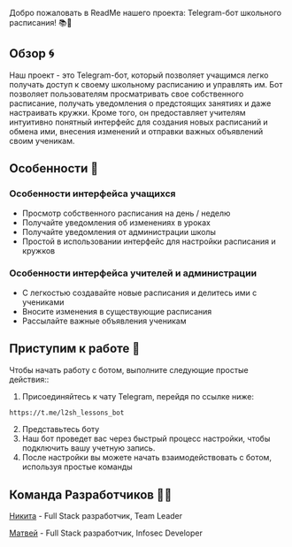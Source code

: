 Добро пожаловать в ReadMe нашего проекта: Telegram-бот школьного расписания! 📚🤖

Обзор 🌀
-----------

Наш проект - это Telegram-бот, который позволяет учащимся легко получать доступ к своему школьному расписанию и управлять им. Бот позволяет пользователям просматривать свое собственного расписание, получать уведомления о предстоящих занятиях и даже настраивать кружки. Кроме того, он предоставляет учителям интуитивно понятный интерфейс для создания новых расписаний и обмена ими, внесения изменений и отправки важных объявлений своим ученикам.

Особенности 🎉
---------

### Особенности интерфейса учащихся

* Просмотр собственного расписания на день / неделю
* Получайте уведомления об изменениях в уроках
* Получайте уведомления от администрации школы
* Простой в использовании интерфейс для настройки расписания и кружков

### Особенности интерфейса учителей и администрации

* С легкостью создавайте новые расписания и делитесь ими с учениками
* Вносите изменения в существующие расписания
* Рассылайте важные объявления ученикам

Приступим к работе 🚀
---------------

Чтобы начать работу с ботом, выполните следующие простые действия::

1. Присоединяйтесь к чату Telegram, перейдя по ссылке ниже:
```bash
https://t.me/l2sh_lessons_bot
```
2. Представьтесь боту
3. Наш бот проведет вас через быстрый процесс настройки, чтобы подключить вашу учетную запись.
4. После настройки вы можете начать взаимодействовать с ботом, используя простые команды


Команда Разработчиков 👨‍💻
---------------
[Никита](https://t.me/delikatny_pon) - Full Stack разработчик, Team Leader

[Матвей](https://t.me/lokisf8) - Full Stack разработчик, Infosec Developer
